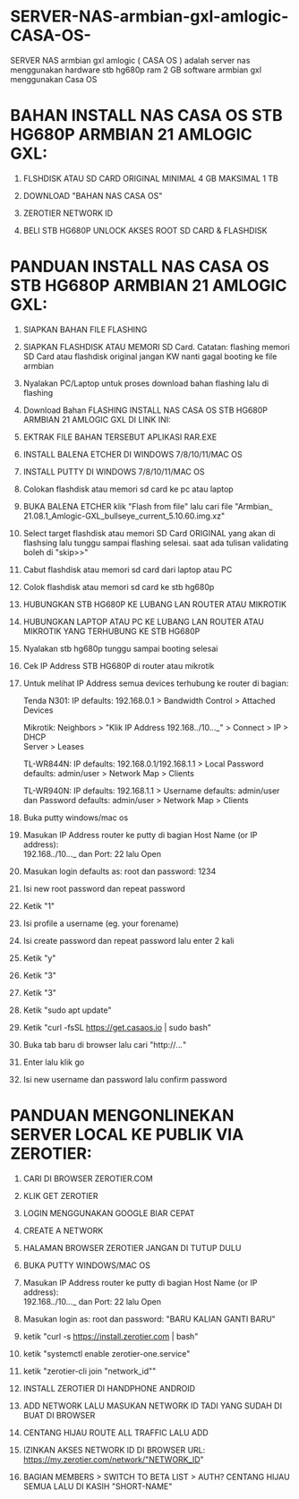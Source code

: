 # SERVER-NAS-armbian-gxl-amlogic-CASA-OS-
SERVER NAS armbian gxl amlogic ( CASA OS ) adalah server nas menggunakan hardware stb hg680p ram 2 GB software armbian gxl menggunakan Casa OS

# BAHAN INSTALL NAS CASA OS STB HG680P ARMBIAN 21 AMLOGIC GXL:

1. FLSHDISK ATAU SD CARD ORIGINAL MINIMAL 4 GB MAKSIMAL 1 TB

2. DOWNLOAD "BAHAN NAS CASA OS"

3. ZEROTIER NETWORK ID

4. BELI STB HG680P UNLOCK AKSES ROOT SD CARD & FLASHDISK


# PANDUAN INSTALL NAS CASA OS STB HG680P ARMBIAN 21 AMLOGIC GXL:

1. SIAPKAN BAHAN FILE FLASHING

2. SIAPKAN FLASHDISK ATAU MEMORI SD Card. Catatan: flashing memori SD Card 
   atau flashdisk original jangan KW nanti gagal booting ke file armbian

4. Nyalakan PC/Laptop untuk proses download bahan flashing lalu di flashing

5. Download Bahan FLASHING INSTALL NAS CASA OS STB HG680P ARMBIAN 21 AMLOGIC GXL DI LINK INI: 

6. EKTRAK FILE BAHAN TERSEBUT APLIKASI RAR.EXE

7. INSTALL BALENA ETCHER DI WINDOWS 7/8/10/11/MAC OS

8. INSTALL PUTTY DI WINDOWS 7/8/10/11/MAC OS

9. Colokan flashdisk atau memori sd card ke pc atau laptop

10. BUKA BALENA ETCHER klik "Flash from file" lalu cari file "Armbian_
    21.08.1_Amlogic-GXL_bullseye_current_5.10.60.img.xz"

11. Select target flashdisk atau memori SD Card ORIGINAL yang akan di 
    flashsing lalu tunggu sampai flashing selesai. saat ada tulisan validating 
    boleh di "skip>>"

12. Cabut flashdisk atau memori sd card dari laptop atau PC

13. Colok flashdisk atau memori sd card ke stb hg680p

14. HUBUNGKAN STB HG680P KE LUBANG LAN ROUTER ATAU MIKROTIK

15. HUBUNGKAN LAPTOP ATAU PC KE LUBANG LAN ROUTER ATAU MIKROTIK YANG 
    TERHUBUNG KE STB HG680P

16. Nyalakan stb hg680p tunggu sampai booting selesai

17. Cek IP Address STB HG680P di router atau mikrotik

18. Untuk melihat IP Address semua devices terhubung ke router di bagian:

    Tenda N301: IP defaults: 192.168.0.1 > Bandwidth Control > Attached Devices

    Mikrotik: Neighbors > "Klik IP Address 192.168._._/10._._._" > Connect > IP > DHCP   
              Server > Leases

    TL-WR844N: IP defaults: 192.168.0.1/192.168.1.1 > Local Password defaults: 
              admin/user > Network Map > Clients

    TL-WR940N: IP defaults: 192.168.1.1 > Username defaults: admin/user dan 
               Password defaults: admin/user > Network Map > Clients

19. Buka putty windows/mac os

20. Masukan IP Address router ke putty di bagian Host Name (or IP address):    
    192.168._._/10._._._ dan Port: 22 lalu Open

21. Masukan login defaults as: root dan password: 1234

22. Isi new root password dan repeat password

23. Ketik "1"

24. Isi profile a username (eg. your forename)

25. Isi create password dan repeat password lalu enter 2 kali

26. Ketik "y"

27. Ketik "3"

28. Ketik "3"

29. Ketik "sudo apt update"

30. Ketik "curl -fsSL https://get.casaos.io | sudo bash"

31. Buka tab baru di browser lalu cari "http://*.*.*.*"

32. Enter lalu klik go

33. Isi new username dan password lalu confirm password


# PANDUAN MENGONLINEKAN SERVER LOCAL KE PUBLIK VIA ZEROTIER:

1. CARI DI BROWSER ZEROTIER.COM

2. KLIK GET ZEROTIER

3. LOGIN MENGGUNAKAN GOOGLE BIAR CEPAT

4. CREATE A NETWORK

5. HALAMAN BROWSER ZEROTIER JANGAN DI TUTUP DULU

6. BUKA PUTTY WINDOWS/MAC OS

7. Masukan IP Address router ke putty di bagian Host Name (or IP address):    
    192.168._._/10._._._ dan Port: 22 lalu Open

9. Masukan login as: root dan password: "BARU KALIAN GANTI BARU"

10. ketik "curl -s https://install.zerotier.com | bash"

11. ketik "systemctl enable zerotier-one.service"

12. ketik "zerotier-cli join "network_id""

13. INSTALL ZEROTIER DI HANDPHONE ANDROID

14. ADD NETWORK LALU MASUKAN NETWORK ID TADI YANG SUDAH DI BUAT DI BROWSER

15. CENTANG HIJAU ROUTE ALL TRAFFIC LALU ADD

16. IZINKAN AKSES NETWORK ID DI BROWSER URL: 
    https://my.zerotier.com/network/"NETWORK_ID"

17. BAGIAN MEMBERS > SWITCH TO BETA LIST > AUTH? CENTANG HIJAU SEMUA LALU DI 
    KASIH "SHORT-NAME"
